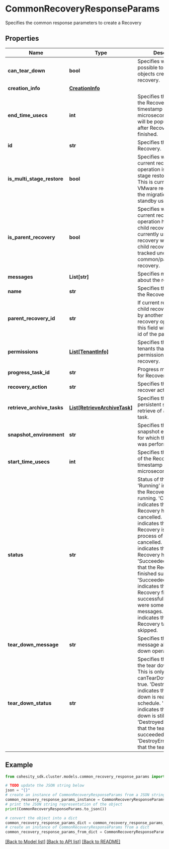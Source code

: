 # CommonRecoveryResponseParams

Specifies the common response parameters to create a Recovery

## Properties

Name | Type | Description | Notes
------------ | ------------- | ------------- | -------------
**can_tear_down** | **bool** | Specifies whether it&#39;s possible to tear down the objects created by the recovery. | [optional] 
**creation_info** | [**CreationInfo**](CreationInfo.md) |  | [optional] 
**end_time_usecs** | **int** | Specifies the end time of the Recovery in Unix timestamp epoch in microseconds. This field will be populated only after Recovery is finished. | [optional] 
**id** | **str** | Specifies the id of the Recovery. | [optional] 
**is_multi_stage_restore** | **bool** | Specifies whether the current recovery operation is a multi-stage restore operation. This is currently used by VMware recoveres for the migration/hot-standby use case. | [optional] 
**is_parent_recovery** | **bool** | Specifies whether the current recovery operation has created child recoveries. This is currently used in SQL recovery where multiple child recoveries can be tracked under a common/parent recovery. | [optional] 
**messages** | **List[str]** | Specifies messages about the recovery. | [optional] 
**name** | **str** | Specifies the name of the Recovery. | [optional] 
**parent_recovery_id** | **str** | If current recovery is child recovery triggered by another parent recovery operation, then this field willt specify the id of the parent recovery. | [optional] 
**permissions** | [**List[TenantInfo]**](TenantInfo.md) | Specifies the list of tenants that have permissions for this recovery. | [optional] 
**progress_task_id** | **str** | Progress monitor task id for Recovery. | [optional] 
**recovery_action** | **str** | Specifies the type of recover action. | [optional] 
**retrieve_archive_tasks** | [**List[RetrieveArchiveTask]**](RetrieveArchiveTask.md) | Specifies the list of persistent state of a retrieve of an archive task. | [optional] 
**snapshot_environment** | **str** | Specifies the type of snapshot environment for which the Recovery was performed. | [optional] 
**start_time_usecs** | **int** | Specifies the start time of the Recovery in Unix timestamp epoch in microseconds. | [optional] 
**status** | **str** | Status of the Recovery. &#39;Running&#39; indicates that the Recovery is still running. &#39;Canceled&#39; indicates that the Recovery has been cancelled. &#39;Canceling&#39; indicates that the Recovery is in the process of being cancelled. &#39;Failed&#39; indicates that the Recovery has failed. &#39;Succeeded&#39; indicates that the Recovery has finished successfully. &#39;SucceededWithWarning&#39; indicates that the Recovery finished successfully, but there were some warning messages. &#39;Skipped&#39; indicates that the Recovery task was skipped. | [optional] 
**tear_down_message** | **str** | Specifies the error message about the tear down operation if it fails. | [optional] 
**tear_down_status** | **str** | Specifies the status of the tear down operation. This is only set when the canTearDown is set to true. &#39;DestroyScheduled&#39; indicates that the tear down is ready to schedule. &#39;Destroying&#39; indicates that the tear down is still running. &#39;Destroyed&#39; indicates that the tear down succeeded. &#39;DestroyError&#39; indicates that the tear down failed. | [optional] 

## Example

```python
from cohesity_sdk.cluster.models.common_recovery_response_params import CommonRecoveryResponseParams

# TODO update the JSON string below
json = "{}"
# create an instance of CommonRecoveryResponseParams from a JSON string
common_recovery_response_params_instance = CommonRecoveryResponseParams.from_json(json)
# print the JSON string representation of the object
print(CommonRecoveryResponseParams.to_json())

# convert the object into a dict
common_recovery_response_params_dict = common_recovery_response_params_instance.to_dict()
# create an instance of CommonRecoveryResponseParams from a dict
common_recovery_response_params_from_dict = CommonRecoveryResponseParams.from_dict(common_recovery_response_params_dict)
```
[[Back to Model list]](../README.md#documentation-for-models) [[Back to API list]](../README.md#documentation-for-api-endpoints) [[Back to README]](../README.md)


